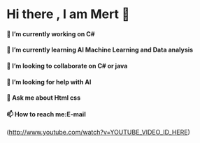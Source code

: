 # Hi there  , I am Mert 👋

<!--
**mertkiziloglu/mertkiziloglu** is a ✨ _special_ ✨ repository because its `README.md` (this file) appears on your GitHub profile.-->



#### 🔭 I’m currently working on C#
#### 🌱 I’m currently learning AI Machine Learning and Data analysis
#### 👯 I’m looking to collaborate on C# or java
#### 🤔 I’m looking for help with AI
#### 💬 Ask me about Html css
#### 📫 How to reach me:E-mail

<box-icon type='logo' name='linkedin-square'></box-icon>(http://www.youtube.com/watch?v=YOUTUBE_VIDEO_ID_HERE)

